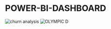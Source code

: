 # POWER-BI-DASHBOARD
![churn analysis](https://user-images.githubusercontent.com/108068313/223739915-b4180a88-268f-4d3b-9280-0819ad046e74.png)
![OLYMPIC D](https://user-images.githubusercontent.com/108068313/223741111-925a29be-c014-4f23-b4e9-669bf1d6b6b5.png)
